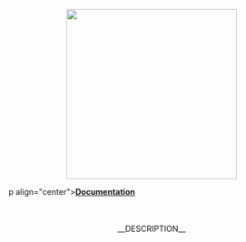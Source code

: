 <p align="center"><a href="https://docs.corets.io"><img src="https://corets.github.io/public/logo-github-readme.svg" width="300"/></a></p>

p align="center"><b><a href="https://docs.corets.io/__DOCS_NAMESPACE__/__GITHUB_REPOSITORY_NAME__">Documentation</a></b><br/><br/><br/></p>

<p align="center">__DESCRIPTION__</p>
